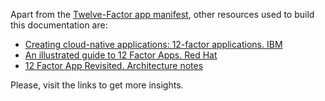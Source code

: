Apart from the [Twelve-Factor app manifest](https://12factor.net/), other resources used to build this documentation are:

- [Creating cloud-native applications: 12-factor applications. IBM](https://developer.ibm.com/articles/creating-a-12-factor-application-with-open-liberty/)
- [An illustrated guide to 12 Factor Apps. Red Hat](https://www.redhat.com/architect/12-factor-app)
- [12 Factor App Revisited. Architecture notes](https://architecturenotes.co/12-factor-app-revisited/)

Please, visit the links to get more insights.
